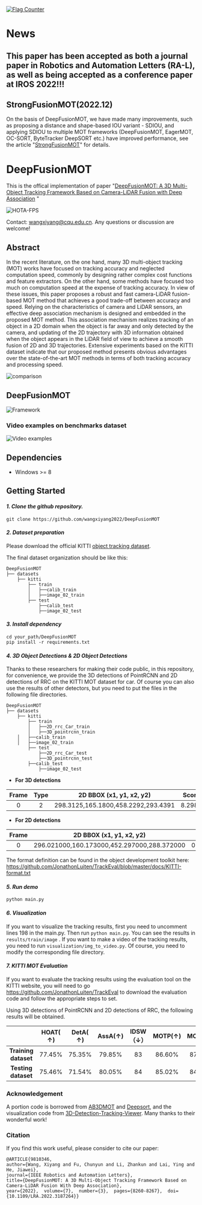 <a href="https://info.flagcounter.com/iul2"><img src="https://s11.flagcounter.com/count2/iul2/bg_FFFFFF/txt_000000/border_CCCCCC/columns_2/maxflags_10/viewers_0/labels_1/pageviews_1/flags_0/percent_0/" alt="Flag Counter" border="0"></a>
# News
## This paper has been accepted as both  a journal paper in Robotics and Automation Letters (RA-L), as well as being accepted as a conference paper at IROS 2022!!!

## StrongFusionMOT(2022.12)
On the basis of DeepFusionMOT, we have made many improvements, such as proposing a distance and shape-based IOU variant - SDIOU, and applying SDIOU to multiple MOT frameworks (DeepFusionMOT, EagerMOT, OC-SORT, ByteTracker DeepSORT etc.) have improved performance, see the article "[StrongFusionMOT](https://ieeexplore.ieee.org/abstract/document/9976946/)" for details.

# DeepFusionMOT

This is the offical implementation of paper "[DeepFusionMOT: A 3D Multi-Object Tracking Framework Based on Camera-LiDAR Fusion with Deep Association](https://arxiv.org/abs/2202.12100) "


![HOTA-FPS](https://github.com/wangxiyang2022/DeepFusionMOT/raw/master/assets/HOTA_FPS.jpg)

Contact: [wangxiyang@cqu.edu.cn](mailto:zhouxy@cs.utexas.edu). Any questions or discussion are welcome!


## Abstract

In the recent literature, on the one hand, many 3D multi-object tracking (MOT) works have focused on tracking accuracy and neglected computation speed, commonly by designing rather complex cost functions and feature extractors. On the other hand, some methods have focused too much on computation speed at the expense of tracking accuracy. In view of these issues, this paper proposes a robust and fast camera-LiDAR fusion-based MOT method that achieves a good trade-off between accuracy and speed. Relying on the characteristics of camera and LiDAR sensors, an effective deep association mechanism is designed and embedded in the proposed MOT method. This association mechanism realizes tracking of an object in a 2D domain when the object is far away and only detected by the camera, and updating of the 2D trajectory with 3D information obtained when the object appears in the LiDAR field of view to achieve a smooth fusion of 2D and 3D trajectories. Extensive experiments based on the KITTI dataset indicate that our proposed method presents obvious advantages over the state-of-the-art MOT methods in terms of both tracking accuracy and processing speed.

![comparison](https://github.com/wangxiyang2022/DeepFusionMOT/raw/master/assets/comparison.jpg)

## DeepFusionMOT
![Framework](https://github.com/wangxiyang2022/DeepFusionMOT/raw/master/assets/Framework.jpg)


### Video examples on benchmarks dataset

![Video examples](https://github.com/wangxiyang2022/DeepFusionMOT/raw/master/assets/Video_examples.gif)


## Dependencies
* Windows >= 8

## Getting Started

#### *1. Clone the github repository.*

```
git clone https://github.com/wangxiyang2022/DeepFusionMOT
```

#### *2. Dataset preparation*

 Please download the official KITTI [object tracking dataset](http://www.cvlibs.net/datasets/kitti/eval_tracking.php).

The final dataset organization should be like this:

```
DeepFusionMOT
├── datasets
    ├── kitti
        ├── train
		│   ├──calib_train
		│   ├──image_02_train
        ├── test
		    ├──calib_test
		    ├──image_02_test
```

#### *3. Install dependency*

```
cd your_path/DeepFusionMOT
pip install -r requirements.txt
```



#### *4. 3D Object Detections & 2D Object Detections*

Thanks to these researchers for making their code public, in this repository, for convenience, we provide the 3D detections of PointRCNN and 2D detections of RRC on the KITTI MOT dataset for car. Of course you can also use the results of other detectors, but you need to put the files in the following file directories.

```
DeepFusionMOT
├── datasets
    ├── kitti
        ├── train
        │   ├──2D_rrc_Car_train  
        │   ├──3D_pointrcnn_train 
	│   ├──calib_train
	│   ├──image_02_train
        ├── test
            ├──2D_rrc_Car_test
            ├──3D_pointrcnn_test
	    ├──calib_test
            ├──image_02_test
```

- **For 3D detections**

| Frame | Type |      2D BBOX (x1, y1, x2, y2)       | Score  |          3D BBOX (h, w, l, x, y, z, rot_y)          |  Alpha  |
| :---: | :--: | :---------------------------------: | :----: | :-------------------------------------------------: | :-----: |
|   0   |  2   | 298.3125,165.1800,458.2292,293.4391 | 8.2981 | 1.9605,1.8137,4.7549,-4.5720,1.8435,13.5308,-2.1125 | -1.7867 |

- **For 2D detections**

| Frame |          2D BBOX (x1, y1, x2, y2)           |  Score   |
| :---: | :-----------------------------------------: | :------: |
|   0   | 296.021000,160.173000,452.297000,288.372000 | 0.529230 |

The format definition can be found in the object development toolkit here: https://github.com/JonathonLuiten/TrackEval/blob/master/docs/KITTI-format.txt

#### *5. Run demo*

```
python main.py
```

#### *6. Visualization*

If you want to visualize the tracking results, first you need to uncomment lines 198  in the main.py. Then run `python main.py`. You can see the results in `results/train/image` . If you want to make a video of the tracking results, you  need to run `visualization/img_to_video.py`.  Of course, you need to modify the corresponding file directory.

#### *7. KITTI MOT Evaluation*

If you want to evaluate the tracking results using the evaluation tool on the KITTI website, you will need to go https://github.com/JonathonLuiten/TrackEval to download the evaluation code and follow the appropriate steps to set.

Using  3D detections of PointRCNN  and 2D detections of RRC,  the following results will be obtained.

|                      | HOAT( **↑)** | **DetA( **↑)**** | **AssA**(**↑)** | IDSW（↓） | MOTP(**↑)** | MOTA(**↑)** | FPS（↑） |
| :------------------: | :----------: | :--------------: | :-------------: | :-------: | :---------: | :---------: | :------: |
| **Training dataset** |    77.45%    |      75.35%      |     79.85%      |    83     |   86.60%    |   87.28%    |   104    |
| **Testing dataset**  |    75.46%    |      71.54%      |     80.05%      |    84     |   85.02%    |   84.63%    |   110    |

### Acknowledgement

A portion  code is borrowed from [AB3DMOT](https://github.com/xinshuoweng/AB3DMOT) and [Deepsort](https://github.com/nwojke/deep_sort), and the visualization code from [3D-Detection-Tracking-Viewer](https://github.com/hailanyi/3D-Detection-Tracking-Viewer).  Many thanks to their wonderful work!


### Citation


If you find this work useful, please consider to cite our paper:

```
@ARTICLE{9810346,  
author={Wang, Xiyang and Fu, Chunyun and Li, Zhankun and Lai, Ying and He, Jiawei},  
journal={IEEE Robotics and Automation Letters},   
title={DeepFusionMOT: A 3D Multi-Object Tracking Framework Based on Camera-LiDAR Fusion With Deep Association},   
year={2022},  volume={7},  number={3},  pages={8260-8267},  doi={10.1109/LRA.2022.3187264}}

```
